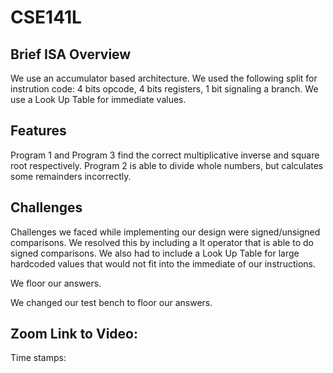 # CSE141L

## Brief ISA Overview
We use an accumulator based architecture. We used the following split for instrution code: 4 bits opcode, 4 bits registers, 1 bit signaling a branch. We use a Look Up Table for immediate values. 

## Features
Program 1 and Program 3 find the correct multiplicative inverse and square root respectively.
Program 2 is able to divide whole numbers, but calculates some remainders incorrectly. 

## Challenges
Challenges we faced while implementing our design were signed/unsigned comparisons. We resolved this by including a lt operator that is able to do signed comparisons. We also had to include a Look Up Table for large hardcoded values that would not fit into the immediate of our instructions. 

We floor our answers. 

We changed our test bench to floor our answers. 

## Zoom Link to Video:
Time stamps:
 
